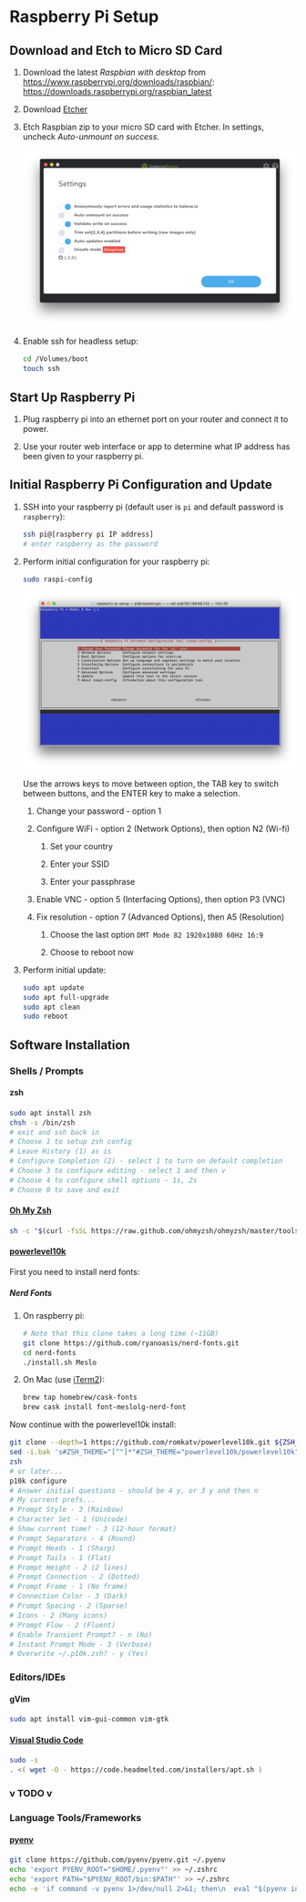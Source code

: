 # Raspberry Pi Setup

## Download and Etch to Micro SD Card

1.  Download the latest _Raspbian with desktop_ from
    https://www.raspberrypi.org/downloads/raspbian/:
    https://downloads.raspberrypi.org/raspbian_latest

2.  Download [Etcher](https://www.balena.io/etcher/)

3.  Etch Raspbian zip to your micro SD card with Etcher.
    In settings, uncheck _Auto-unmount on success_.

    ![](./images/etcher-settings.png)

4.  Enable ssh for headless setup:

    ```bash
    cd /Volumes/boot
    touch ssh
    ```

## Start Up Raspberry Pi

1.  Plug raspberry pi into an ethernet port on your router and connect it to
    power.

2.  Use your router web interface or app to determine what IP address has been
    given to your raspberry pi.

## Initial Raspberry Pi Configuration and Update

1.  SSH into your raspberry pi (default user is `pi` and default password is
    `raspberry`):

    ```bash
    ssh pi@[raspberry pi IP address]
    # enter raspberry as the password
    ```

2.  Perform initial configuration for your raspberry pi:

    ```bash
    sudo raspi-config
    ```

    ![](./images/raspi-config-home.png)

    Use the arrows keys to move between option, the TAB key to switch between
    buttons, and the ENTER key to make a selection.

    1. Change your password - option 1

    2. Configure WiFi - option 2 (Network Options), then option N2 (Wi-fi)

        1.  Set your country

        2.  Enter your SSID

        3.  Enter your passphrase

    3. Enable VNC - option 5 (Interfacing Options), then option P3 (VNC)

    4. Fix resolution - option 7 (Advanced Options), then A5 (Resolution)

        1. Choose the last option `DMT Mode 82 1920x1080 60Hz 16:9`

        2. Choose to reboot now

3.  Perform initial update:

    ```bash
    sudo apt update
    sudo apt full-upgrade
    sudo apt clean
    sudo reboot
    ```

## Software Installation

### Shells / Prompts

#### zsh

```bash
sudo apt install zsh
chsh -s /bin/zsh
# exit and ssh back in
# Choose 1 to setup zsh config
# Leave History (1) as is
# Configure Completion (2) - select 1 to turn on default completion
# Choose 3 to configure editing - select 1 and then v
# Choose 4 to configure shell options - 1s, 2s
# Choose 0 to save and exit
```

#### [Oh My Zsh](https://ohmyz.sh/)

```bash
sh -c "$(curl -fsSL https://raw.github.com/ohmyzsh/ohmyzsh/master/tools/install.sh)"
```

#### [powerlevel10k](https://github.com/romkatv/powerlevel10k)

First you need to install nerd fonts:

##### Nerd Fonts

1. On raspberry pi:

    ```bash
    # Note that this clone takes a long time (~11GB)
    git clone https://github.com/ryanoasis/nerd-fonts.git
    cd nerd-fonts
    ./install.sh Meslo
    ```

2. On Mac (use [iTerm2](https://iterm2.com/)):

    ```bash
    brew tap homebrew/cask-fonts
    brew cask install font-meslolg-nerd-font
    ```

Now continue with the powerlevel10k install:

```bash
git clone --depth=1 https://github.com/romkatv/powerlevel10k.git ${ZSH_CUSTOM:-~/.oh-my-zsh/custom}/themes/powerlevel10k
sed -i.bak 's#ZSH_THEME="[^"]*"#ZSH_THEME="powerlevel10k/powerlevel10k"#' ~/.zshrc
zsh
# or later...
p10k configure
# Answer initial questions - should be 4 y, or 3 y and then n
# My current prefs...
# Prompt Style - 3 (Rainbow)
# Character Set - 1 (Unicode)
# Show current time? - 3 (12-hour format)
# Prompt Separators - 4 (Round)
# Prompt Heads - 1 (Sharp)
# Prompt Tails - 1 (Flat)
# Prompt Height - 2 (2 lines)
# Prompt Connection - 2 (Dotted)
# Prompt Frame - 1 (No frame)
# Connection Color - 3 (Dark)
# Prompt Spacing - 2 (Sparse)
# Icons - 2 (Many icons)
# Prompt Flow - 2 (Fluent)
# Enable Transient Prompt? - n (No)
# Instant Prompt Mode - 3 (Verbose)
# Overwrite ~/.p10k.zsh? - y (Yes)
```

### Editors/IDEs

#### gVim

```bash
sudo apt install vim-gui-common vim-gtk
```

#### [Visual Studio Code](https://code.headmelted.com/)

```bash
sudo -s
. <( wget -O - https://code.headmelted.com/installers/apt.sh )
```

### v TODO v

### Language Tools/Frameworks

#### [pyenv](https://github.com/pyenv/pyenv)

```bash
git clone https://github.com/pyenv/pyenv.git ~/.pyenv
echo 'export PYENV_ROOT="$HOME/.pyenv"' >> ~/.zshrc
echo 'export PATH="$PYENV_ROOT/bin:$PATH"' >> ~/.zshrc
echo -e 'if command -v pyenv 1>/dev/null 2>&1; then\n  eval "$(pyenv init -)"\nfi' >> ~/.zshrc
```
